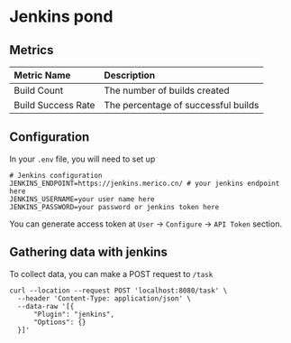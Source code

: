 # Jenkins pond

## Metrics

Metric Name | Description
:------------ | :-------------
Build Count | The number of builds created
Build Success Rate | The percentage of successful builds

## Configuration

In your `.env` file, you will need to set up

```
# Jenkins configuration
JENKINS_ENDPOINT=https://jenkins.merico.cn/ # your jenkins endpoint here
JENKINS_USERNAME=your user name here
JENKINS_PASSWORD=your password or jenkins token here
```

You can generate access token at `User` -> `Configure` -> `API Token` section.

## Gathering data with jenkins

To collect data, you can make a POST request to `/task`

```
curl --location --request POST 'localhost:8080/task' \
  --header 'Content-Type: application/json' \
  --data-raw '[{
      "Plugin": "jenkins",
      "Options": {}
  }]'
```
